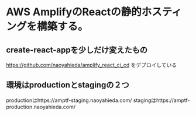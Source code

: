 # AWS AmplifyのReactの静的ホスティングを構築する。

## create-react-appを少しだけ変えたもの
https://github.com/naoyahieda/amplify_react_ci_cd をデプロイしている

## 環境はproductionとstagingの２つ
productionはhttps://amptf-staging.naoyahieda.com/
stagingはhttps://amptf-production.naoyahieda.com/